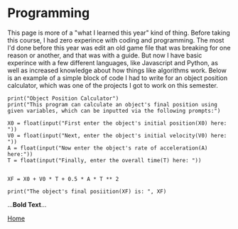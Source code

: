 # Programming 
This page is more of a "what I learned this year" kind of thing. Before taking this course, I had zero experince with coding and programming. The most I'd done before this year was edit an old game file that was breaking for one reason or another, and that was with a guide. But now I have basic experince with a few different languages, like Javascript and Python, as well as increased knowledge about how things like algorithms work. Below is an example of a simple block of code I had to write for an object position calculator, which was one of the projects I got to work on this semester. 

```
print("Object Position Calculator")
print("This program can calculate an object's final position using given variables, which can be inputted via the following prompts:")

X0 = float(input("First enter the object's initial position(X0) here: "))
V0 = float(input("Next, enter the object's initial velocity(V0) here: "))
A = float(input("Now enter the object's rate of acceleration(A) here:"))
T = float(input("Finally, enter the overall time(T) here: "))


XF = X0 + V0 * T + 0.5 * A * T ** 2
                
print("The object's final posiition(XF) is: ", XF)
```

...**Bold Text**...


[Home](https://github.com/Janderson022686/IT-Final-Project#hello)
